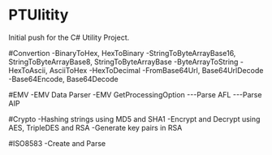 # PTUlitity

Initial push for the C# Utility Project.

#Convertion
-BinaryToHex, HexToBinary
-StringToByteArrayBase16, StringToByteArrayBase8, StringToByteArrayBase
-ByteArrayToString
-HexToAscii, AsciiToHex
-HexToDecimal
-FromBase64Url, Base64UrlDecode
-Base64Encode, Base64Decode


#EMV
-EMV Data Parser
-EMV GetProcessingOption
---Parse AFL
---Parse AIP


#Crypto
-Hashing strings using MD5 and SHA1
-Encrypt and Decrypt using AES, TripleDES and RSA
-Generate key pairs in RSA


#ISO8583
-Create and Parse

